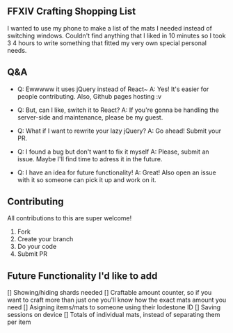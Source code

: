## FFXIV Crafting Shopping List
I wanted to use my phone to make a list of the mats I needed instead of switching windows.
Couldn't find anything that I liked in 10 minutes so I took 3 4 hours to write something that fitted my very own special personal needs.
## Q&A
* Q: Ewwwww it uses jQuery instead of React~
  A: Yes! It's easier for people contributing. Also, Github pages hosting :v

* Q: But, can I like, switch it to React? 
  A: If you're gonna be handling the server-side and maintenance, please be my guest.

* Q: What if I want to rewrite your lazy jQuery?
  A: Go ahead! Submit your PR. 

* Q: I found a bug but don't want to fix it myself
  A: Please, submit an issue. Maybe I'll find time to adress it in the future.

* Q: I have an idea for future functionality!
  A: Great! Also open an issue with it so someone can pick it up and work on it.

## Contributing
All contributions to this are super welcome!
1. Fork
2. Create your branch
3. Do your code
4. Submit PR



## Future Functionality I'd like to add
[] Showing/hiding shards needed
[] Craftable amount counter, so if you want to craft more than just one you'll know how the exact mats amount you need
[] Asigning items/mats to someone using their lodestone ID
[] Saving sessions on device
[] Totals of individual mats, instead of separating them per item

